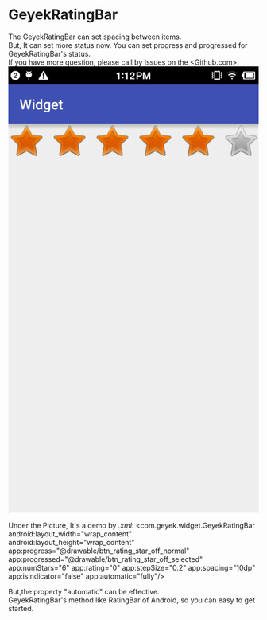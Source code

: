 # GeyekRatingBar

The GeyekRatingBar can set spacing between items.</br>
But, It can set more status now.
You can set progress and progressed for GeyekRatingBar's status.</br>
If you have more question, please call by Issues on the <Github.com>.
![Demo](Image/Demo1.gif?raw=true)

Under the Picture, It's a demo by *.xml*:
	<com.geyek.widget.GeyekRatingBar
	    android:layout_width="wrap_content"
	    android:layout_height="wrap_content"
        app:progress="@drawable/btn_rating_star_off_normal"
        app:progressed="@drawable/btn_rating_star_off_selected"
        app:numStars="6"
        app:rating="0"
        app:stepSize="0.2"
        app:spacing="10dp"
        app:isIndicator="false"
        app:automatic="fully"/>

But,the property "automatic" can be effective.</br>
GeyekRatingBar's method like RatingBar of Android, so you can easy to get started.
